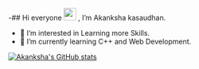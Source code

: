 -## Hi everyone <img src="https://media.giphy.com/media/hvRJCLFzcasrR4ia7z/giphy.gif" width="25px"> , I’m Akanksha kasaudhan.
- 👀 I’m interested in Learning more Skills.
- 🌱 I’m currently learning C++ and Web Development.



 
 
 
 [![Akanksha's GitHub stats](https://github-readme-stats.vercel.app/api?username=Akanksha494&theme=radical)](https://github.com/anuraghazra/github-readme-stats)
   

